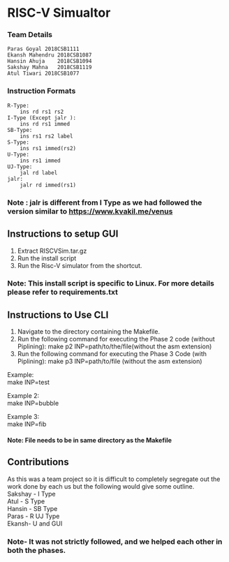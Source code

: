 # RISC-V Simualtor

### Team Details
	Paras Goyal	2018CSB1111
	Ekansh Mahendru	2018CSB1087
	Hansin Ahuja	2018CSB1094
	Sakshay Mahna	2018CSB1119
	Atul Tiwari	2018CSB1077

### Instruction Formats
	R-Type:
		ins rd rs1 rs2
	I-Type (Except jalr ):
		ins rd rs1 immed
	SB-Type:
		ins rs1 rs2 label
	S-Type:
		ins rs1 immed(rs2)
	U-Type:
		ins rs1 immed
	UJ-Type:
		jal rd label
	jalr:
		jalr rd immed(rs1)

### Note : jalr is different from I Type as we had followed the version similar to https://www.kvakil.me/venus

## Instructions to setup GUI 
1.	Extract RISCVSim.tar.gz
2.	Run the install script
3.	Run the Risc-V simulator from the shortcut.
	
### Note: This install script is specific to Linux. For more details please refer to requirements.txt

##  Instructions to Use CLI
1.	Navigate to the directory containing the Makefile.
2.	Run the following command for executing the Phase 2 code (without Piplining):
		make p2 INP=path/to/the/file(without the asm extension)
3.	Run the following command for executing the Phase 3 Code (with Piplining):
		make p3 INP=path/to/file (without the asm extension)

Example: <br />
	make INP=test
	
Example 2: <br />
	make INP=bubble

Example 3: <br />
	make INP=fib
#### Note: File needs to be in same directory as the Makefile

## Contributions
As this was a team project so it is difficult to completely segregate out the work done by each us but the following would give some outline. <br />
Sakshay - I Type <br />
Atul - S Type <br />
Hansin - SB Type <br />
Paras - R UJ Type <br />
Ekansh- U and GUI <br />
### Note- It was not strictly followed, and we helped each other in both the phases.
